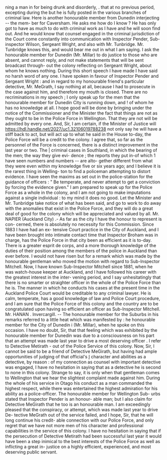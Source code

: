 ning a man in for being drunk and disorderly, . that at no previous period, excepting during the but he is fully posted in the various branches of criminal law. Here is another honourable member from Dunedin interjecting -- the mem- ber for Caversham. He asks me how do I know ? He has only got to have as much to do with criminal work as I have and he will soon find out. And he would know that counsel engaged in the criminal jurisdiction of the Court come constantly into communication with Inspector Pender, Sub-inspector Wilson, Sergeant Wright, and also with Mr. Tunbridge. Mr. Tunbridge knows this, and would bear me out in what I am saying. I ask the honourable member for Dunedin (Mr. Millar) to do justice to those who are absent, and cannot reply, and not make statements that will be sent broadcast through- out the colony reflecting on Sergeant Wright, about whom he knows nothing. During this short speech I have made I have said no harsh word of any one. I have spoken in favour of Inspector Pender and Sergeant Wright : and in regard to my honourable friend's particular detective, Mr. MeGrath, I say nothing at all, because I had to prosecute in the case against him, and therefore my mouth is closed. There are no recriminations in my speech ; I only speak up for the men that the honourable member for Dunedin City is running down, and ! of whom he has no knowledge at all. I hope good will be done by bringing under the notice of the Commissioner and the Minister the fact that things are not as they ought to be in the Police Force in Wellington. That they are not will be admitted by every one. And, Sir, I am certain, if the Minister of Justice will https://hdl.handle.net/2027/uc1.32106019788238 not only say he will have a stiff back to act, but will act up to what he said in the House to-day, the Police Force will be a credit to the colony. I agree that, so far as the personnel of the Force is concerned, there is a distinct improvement in the last year or two. The | criminal cases in Southland, in which the bearing of the men; the way they give evi- dence ; the reports they put in-of which 1 have seen numbers and numbers -- are alto- gether different from what they were even within my knowledge five or six years ago; and I believe it is the rarest thing in Welling- ton to find a policeman attempting to distort evidence. I have seen the maxims as set out in the police-station for the guidance of officers : " Be temperate, and never attempt to get a conviction by forcing the evidence given." I am prepared to speak up for the Police Force as a whole in the colony, and I am not going to make imputations against a single individual : to my mind it does no good. Let the Minister and Mr. Tunbridge take notice of what has been said, and go to work to do away with the anomalies that exist in the Police Force, and they will do a great deal of good for the colony which will be appreciated and valued by all. Mr. NAPIER (Auckland City) .- As far as the city I have the honour to represent is con- cerned, there is absolutely no necessity for this Commission. Since 1883 I have had an ex- tensive Court practice in the City of Auckland, and I have been brought into intimate contact time that Inspector Broham was in charge, has the Police Force in that city been as efficient as it is to-day. There is a greater esprit de corps, and a more thorough knowledge of the duties of their position among the members of the police in Auckland than ever before. I would not have risen but for a remark which was made by the honourable gentleman who moved the motion with regard to Sub-Inspector Mitchell. Now, I have known Sub-Inspector Mitchell since 1881, when he was watch-house keeper at Auckland, and I have followed his career with the greatest interest in the inter- vening period, and I say unhesitatingly that there is no smarter or straighter officer in the whole of the Police Force than he is. The manner in which he conducts his cases at the present time in the Auckland Police Court would be creditable to any criminal lawyer. He is calm, temperate, has a good knowledge of law and Police Court procedure, and I am sure that the Police Force of this colony and the country are to be congratulated upon having so efficient an officer as Sub-Inspector Mitchell. Mr. HANAN . Invercargill. -- The honourable member for the Suburbs in his remarks referred to a little heat which was manifested by : he honourable member for the City of Dunedin i (Mr. Millar), when he spoke on this occasion. I have no doubt, Sir, that that feeling which was exhibited by the honourable member for Dunedin was due to a consciousness on his part that an attempt was made last year to drive a most deserving officer . I refer to Detective Metirath - out of the Police Service of this colony. Now, Sir, I cannot be said to be a friend of Detective MeGirath, but having had ample opportunities of judging of that official's Į character and abilities as a detective, by reason : of my connection as counsel with important detective was engaged, I have no hesitation in saying that as a detective he is second to none in this colony. Strange to say, it is only when that gentleman comes to Wellington that we hear the slightest complaint made against him. During the whole of his service in Otago his conduct as a man commanded the highest respect, while there was entertained the highest admiration for his ability as a police-officer. The honourable member for Wellington Sub- urbs stated that Inspector Pender is an honour- able man; but I also claim for Detective MeGirath that he too is an honourable man. I am exceedingly pleased that the conspiracy, or attempt, which was made last year to drive De- tective MeGrath out of the service failed, and I hope, Sir, that he will long continue his credit- able connection with our Police Force, and only regret that we have not more men of his character and professional capabilities in the service of this colony. I have no hesitation in saying that if the persecution of Detective Metirath had been successful last year it would have been a step inimical to the best interests of the Police Force as well as inflicting a great in- justice on a highly efficient, experienced, and most deserving public servant. 